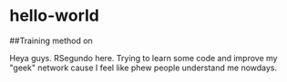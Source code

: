 # hello-world
##Training method on

Heya guys. RSegundo here. Trying to learn some code and improve my "geek" network cause I feel like phew people understand me nowdays.
